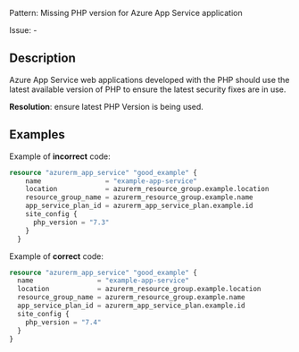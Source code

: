 Pattern: Missing PHP version for Azure App Service application

Issue: -

## Description

Azure App Service web applications developed with the PHP should use the latest available version of PHP to ensure the latest security fixes are in use.

**Resolution**: ensure latest PHP Version is being used.

## Examples

Example of **incorrect** code:

```terraform
resource "azurerm_app_service" "good_example" {
	name                = "example-app-service"
	location            = azurerm_resource_group.example.location
	resource_group_name = azurerm_resource_group.example.name
	app_service_plan_id = azurerm_app_service_plan.example.id
	site_config {
	  php_version = "7.3"
	}
  }
```

Example of **correct** code:

```terraform
resource "azurerm_app_service" "good_example" {
  name                = "example-app-service"
  location            = azurerm_resource_group.example.location
  resource_group_name = azurerm_resource_group.example.name
  app_service_plan_id = azurerm_app_service_plan.example.id
  site_config {
    php_version = "7.4"
  }
}
```